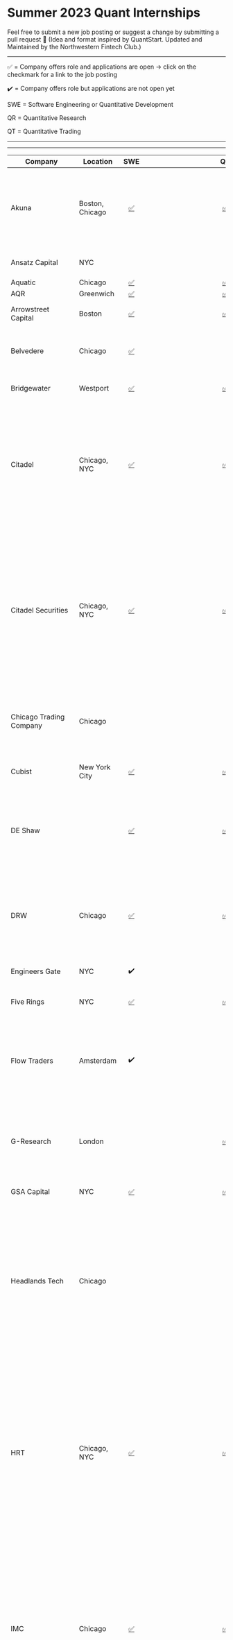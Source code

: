 # Summer 2023 Quant Internships

Feel free to submit a new job posting or suggest a change by submitting a pull request 🙏 
(Idea and format inspired by QuantStart. Updated and Maintained by the Northwestern Fintech Club.)

------

✅  = Company offers role and applications are open → click on the checkmark for a link to the job posting

✔️ =  Company offers role but applications are not open yet

SWE = Software Engineering or Quantitative Development

QR = Quantitative Research

QT = Quantitative Trading

------



------



| Company                 | Location                |                                                                         SWE                                                                         |                                                                         QR                                                                          |                                                                        QT                                                                         | Status                                                             | Notes                                                                                                                                                                                                                                                                                            |
|-------------------------|-------------------------|:---------------------------------------------------------------------------------------------------------------------------------------------------:|:---------------------------------------------------------------------------------------------------------------------------------------------------:|:-------------------------------------------------------------------------------------------------------------------------------------------------:|--------------------------------------------------------------------|--------------------------------------------------------------------------------------------------------------------------------------------------------------------------------------------------------------------------------------------------------------------------------------------------|
| Akuna                   | Boston, Chicago         |                                              [✅](https://akunacapital.com/job-details?gh_jid=4269930)                                               |                                              [✅](https://akunacapital.com/job-details?gh_jid=4217954)                                               |                                             [✅](https://akunacapital.com/job-details?gh_jid=4218021)                                              |                                                                    | Relatively Young, very focused on Options Market Making. Have a great Options 101 course.                                                                                                                                                                                                        |||||
| Ansatz Capital          | NYC                     |                                                                                                                                                     |                                                                                                                                                     |                                                                                                                                                   |                                                                    | Small, Prestigious, Pays well.                                                                                                                                                                                                                                                                   |
| Aquatic                 | Chicago                 |                                     [✅](https://boards.greenhouse.io/aquaticcapitalmanagement/jobs/6314153002)                                      |                                     [✅](https://boards.greenhouse.io/aquaticcapitalmanagement/jobs/6309879002)                                      |                                                                                                                                                   |                                                                    |                                                                                                                                                                                                                                                                                                  |
| AQR                     | Greenwich               |   [✅](https://careers.aqr.com/jobs/university-open-positions/greenwich-ct/2023-portfolio-implementation-summer-analyst/4350057?gh_jid=4350057#/)    | [✅](https://careers.aqr.com/jobs/university-open-positions/greenwich-ct/2023-trading-and-portfolio-finance-summer-analyst/4350064?gh_jid=4350064#/) | [✅](https://careers.aqr.com/jobs/university-open-positions/greenwich-ct/2023-trading-and-portfolio-finance-summer-analyst/4350064?gh_jid=4350064) |                                                                    |                                                                                                                                                                                                                                                                                                  |
| Arrowstreet Capital     | Boston                  |           [✅](https://arrowstreetcapital.wd5.myworkdayjobs.com/en-US/Arrowstreet/details/Quantitative-Developer-Intern--Summer-2023_R704)           |      [✅](https://arrowstreetcapital.wd5.myworkdayjobs.com/en-US/Arrowstreet/details/Investment-Processes-Associate-Intern---Summer-2023_R712)       |                                                                                                                                                   |                                                                    | #1 on Levels.FYI for 2022                                                                                                                                                                                                                                                                        |
| Belvedere               | Chicago                 |                                  [✅](https://jobs.lever.co/belvederetrading/5098c277-d2a6-41eb-ab9c-b80ded219154)                                   |                                                                                                                                                     |                                 [✅](https://jobs.lever.co/belvederetrading/eac56350-0f92-414d-8f22-2afbe57d3c61)                                  |                                                                    | Have QTA, Which is like combo intern. NO SPONSORSHIP                                                                                                                                                                                                                                             |
| Bridgewater             | Westport                |                                           [✅](https://boards.greenhouse.io/bridgewater89/jobs/5830071002)                                           |                                           [✅](https://boards.greenhouse.io/bridgewater89/jobs/6204813002)                                           |                                                                                                                                                   |                                                                    | Day Ralio's firm. Very unique culture.                                                                                                                                                                                                                                                           |
| Citadel                 | Chicago, NYC            |                                      [✅](https://www.citadel.com/careers/details/software-engineer-intern-us/)                                      |                                   [✅](https://www.citadel.com/careers/details/quantitative-researcher-intern-us/)                                   |                               [✅](https://www.citadelsecurities.com/careers/details/investment-trading-intern-us/)                                |                                                                    | The hedge fund side of Ken Griffin's Citadel. The quants are mostly on the Global Quantitative Strategies team (GQS). Citadel tends to be fairly school-selective.                                                                                                                               |
| Citadel Securities      | Chicago, NYC            |                                 [✅](https://www.citadelsecurities.com/careers/details/software-engineer-intern-us/)                                 |                              [✅](https://www.citadelsecurities.com/careers/details/quantitative-researcher-intern-us/)                              |                               [✅](https://www.citadelsecurities.com/careers/details/investment-trading-intern-us/)                                |                                                                    | The market making arm of Citadel. The general perception is that the culture tends to be better at Citadel Securities vs Citadel LLC. A good way to get into the interview pipeline is through Citadel's Data Open competition.                                                                  |
| Chicago Trading Company | Chicago                 |                                                                                                                                                     |                                                                                                                                                     |                                                                                                                                                   | Internships still open on Handshake. May be restricted to targets. |                                                                                                                                                                                                                                                                                                  |
| Cubist                  | New York City           |    [✅](https://careers.point72.com/CSJobDetail?jobName=summer-2023-quantitative-developer-internship&jobCode=CSS-0010069&retURL=/CSCareerSearch)    |    [✅](https://careers.point72.com/CSJobDetail?jobName=summer-2023-quantitative-research-internship&jobCode=CSS-0010068&retURL=/CSCareerSearch)     |                                                                                                                                                   |                                                                    | The quant arm of Steve Cohen's Point72 hedge fund.                                                                                                                                                                                                                                               |
| DE Shaw                 |                         |                                     [✅](https://www.deshaw.com/careers/software-developer-intern-new-york-4470)                                     |                                    [✅](https://www.deshaw.com/careers/quantitative-analyst-intern-new-york-4469)                                    |                                   [✅](https://www.deshaw.com/careers/proprietary-trading-intern-new-york-4451)                                    |                                                                    | Tends to be extremely school-selective, mostly recruiting from ivy leagues and similar.                                                                                                                                                                                                          |
| DRW                     | Chicago                 |                                       [✅](https://drw.com/work-at-drw/job/software-developer-intern-2302636/)                                       |                                     [✅](https://drw.com/work-at-drw/job/quantitative-research-intern-2301002/)                                      |                                 [✅](https://drw.com/work-at-drw/job/quantitative-trading-analyst-intern-2302675/)                                 |                                                                    | Perception is that DRWers tend to have a good WLB but teams are usually siloed. One of the first traditional firms that started going into crypto.                                                                                                                                               |
| Engineers Gate          | NYC                     |                                                                         ✔️                                                                          |                                                                                                                                                     |                                                                                                                                                   |                                                                    |                                                                                                                                                                                                                                                                                                  |
| Five Rings              | NYC                     |          [✅](https://fiverings.avature.net/careers/FolderDetail/New-York-New-York-United-States-Software-Developer-Intern-Summer-2023/595)          |       [✅](https://fiverings.avature.net/careers/FolderDetail/New-York-New-York-United-States-Quantitative-Researcher-Intern-Summer-2023/599)        |        [✅](https://fiverings.avature.net/careers/FolderDetail/New-York-New-York-United-States-Quantitative-Trading-Intern-Summer-2023/586)        |                                                                    | Founded by an ex-Jane-Street guy. Very school-selective.                                                                                                                                                                                                                                         |
| Flow Traders            | Amsterdam               |                                                                         ✔️                                                                          |                                                                                                                                                     |                             [✅](https://www.flowtraders.com/careers/jobs/trading/new-york/trading-intern-summer-2023)                             |                                                                    | Primary focus is on ETFs. Pay tends be lower than IMC and Optiver but the office is NYC instead of Chicago.                                                                                                                                                                                      |
| G-Research              | London                  |                                                                                                                                                     |                                  [✅](https://www.gresearch.co.uk/role/R1798-Internship-in-Quantitative-Research/)                                   |                                                                                                                                                   |                                                                    | Also hires people out of the US. Very focused on research with a lot of people working on cutting-edge Machine Learning.                                                                                                                                                                         |
| GSA Capital             | NYC                     |                                                  [✅](https://www.gsacapital.com/?section=careers)                                                   |                                                  [✅](https://www.gsacapital.com/?section=careers)                                                   |                                                                                                                                                   |                                                                    |                                                                                                                                                                                                                                                                                                  |
| Headlands Tech          | Chicago                 |                                                                                                                                                     |                                                                                                                                                     |                                                                                                                                                   |                                                                    | Founded by ex-Citadel people. Max Dama works here. Similarly to Ansatz, Aquatic, Headlands and Radix, a small firm that is willing to pay more than most competitors. Known to have a large focus on C++, both among QRs and SWEs.                                                               |
| HRT                     | Chicago, NYC            |                                   [✅](https://www.hudsonrivertrading.com/careers/job/?gh_jid=4455026&req_id=312)                                    |                                   [✅](https://www.hudsonrivertrading.com/careers/job/?gh_jid=3520408&req_id=128)                                    |                                                                                                                                                   | 📭 Applications are open and rolling!                              | The Algo Dev role at HRT is essentially Quantitative Research. HRT's culture seems to be pretty similar to JS and pay is similar too. HRT has a bigger focus on ML with their dedicated HRT AI Labs. HRT, JS and Two Sigma are also known to recruit QRs out of undergrad.                       |
| IMC                     | Chicago                 |                                [✅](https://careers.imc.com/us/en/job/REQ-01961/Software-Engineer-Intern-Summer-2023)                                |                                 [✅](https://careers.imc.com/us/en/job/REQ-01962/Quant-Research-Intern-Summer-2023)                                  |                                 [✅](https://careers.imc.com/us/en/job/REQ-01963/Quant-Trader-Intern-Summer-2023)                                  | 📭 Applications are open and rolling!                              | Word is that IMC has the chillest culture out of the three big dutch firms (IMC, Optiver, Flow Traders). Pay   tends to be in between Flow Traders and Optiver. Tends to be more focused on the quantitative side than Optiver and Flow. Has one of the highest intern salaries.                 |
| Jane Street             | NYC                     |                                        [✅](https://www.janestreet.com/join-jane-street/position/6213528002/)                                        |                                        [✅](https://www.janestreet.com/join-jane-street/position/6249103002/)                                        |                                       [✅](https://www.janestreet.com/join-jane-street/position/6301678002/)                                       |                                                                    | Founded by ex-SIG people. Tends to be more school-agnostic than other firms. Also offers a lot of first-round interviews. General perception of JS is that it has a very comfortable and quirky culture. Specializes in market making.                                                           |
| Jump                    | Chicago                 |                                          [✅](https://www.jumptrading.com/careers/4452653/?gh_jid=4452653)                                           |                                                                         ✔️                                                                          |                                                                                                                                                   |                                                                    | Fairly school-selective recruiting. Very engineering-focused with siloed teams.                                                                                                                                                                                                                  |
| Mako Trading            | London                  |                                                                                                                                                     |                                                                                                                                                     |                                                                                                                                                   |                                                                    |                                                                                                                                                                                                                                                                                                  |
| Marshall Wace           | NYC                     |                                        [✅](https://boards.greenhouse.io/mwinternshipprogram/jobs/6336000002)                                        |                                                                                                                                                     |                                                                                                                                                   |                                                                    |                                                                                                                                                                                                                                                                                                  |
| Maven Securities        | London                  |                                                                         ✔️                                                                          |                                                                                                                                                     |                                                                        ✔️                                                                         |                                                                    | Founded by ex-optiver traders.                                                                                                                                                                                                                                                                   |
| Millenium               | NYC                     |                                                                         ✔️                                                                          |                                                                                                                                                     |                                                                                                                                                   |                                                                    |                                                                                                                                                                                                                                                                                                  |
| Old Mission Capital     | Chicago, NYC            |                                                                                                                                                     |                                                                                                                                                     |                                                                                                                                                   |                                                                    |                                                                                                                                                                                                                                                                                                  |
| Optiver                 | Chicago                 |                                    [✅](https://optiver.com/working-at-optiver/career-opportunities/6254738002/)                                     |                                                                          ✔                                                                          |                                   [✅](https://optiver.com/working-at-optiver/career-opportunities/6173274002/)                                    |                                                                    | Tends to have the highest pay out of the three big dutch firms (IMC, Optiver, Flow Traders) due their marble bonus system. Larger focus on traders. Traders generally tend to earn considerably more than SWEs at the Dutch firms, especially over time. QR roles are open for graduate students |
| PDT                     | NYC                     |                                             [✅](https://boards.greenhouse.io/pdtpartners/jobs/4423823)                                              |                                                                         ✔️                                                                          |                                                                                                                                                   |                                                                    | Founded by Pete Muller, very collaborative and secretive culture similar to Rentech. Recruits college students for mainly SWE but some SWE/QR combo roles (dependent on team). Exclusively recruits PhD students for full-time QR roles.                                                         |
| Peak6                   | Chicago                 | [✅](https://careers.peak6.com/jobs/technology-management/chicago-il/software-engineering-internship-for-women-summer-2023/4449830?gh_jid=4449830#/) |                                                                                                                                                     |        [✅](https://careers.peak6.com/jobs/trading/chicago-il/trading-experience-for-women-summer-2023-internship/4450513?gh_jid=4450513#/)        |                                                                    | The internships are geared towards women. The new grad roles are open to everyone.                                                                                                                                                                                                               |
| QuantLab                | Houston                 |                                                                                                                                                     |                                                                                                                                                     |                                                                        ✔️                                                                         |                                                                    |                                                                                                                                                                                                                                                                                                  |
| Radix                   | Chicago                 |                                                      [✅](mailto:recruiting@radix-trading.com)                                                       |                                                                                                                                                     |                                                     [✅](mailto:recruiting@radix-trading.com)                                                      |                                                                    | Founded by ex-Citadel people. Radix calls SWEs Quantitative Technologists. They don't publicize internships but they do select a handful of interns every year. Just email your resume. Rumor is that they offer the highest internship salaries. Culture is likely most similar to Renaissance. |
| Renaissance             | Setauket- East Setauket |                                                                                                                                                     |                                                                                                                                                     |                                                                                                                                                   |                                                                    | The legendary OG quant fund (medallion). Good luck with this one. You can email your resume and they do sometimes interview normal SWEs but it's very unlikely you'll get an interview for any other role unless you're extra-extraordinary.                                                     |
| SIG                     | Bala Cynwyd             |                                                                         ✔️                                                                          |                                 [✅]  (https://careers.sig.com/job/6604/Quantitative-Research-Intern-Graduate-Hire)                                  |                                           [✅](https://careers.sig.com/job/6493/Trading-Intern-Chicago)                                            |                                                                    | Has a huge poker culture. Fairly chill culture but pay tends to be on the lower side.                                                                                                                                                                                                            |
| Squarepoint             | NYC                     |                                            [✅](https://www.squarepoint-capital.com/careers#/job/243853)                                             |                                                                                                                                                     |                                                                                                                                                   |                                                                    |                                                                                                                                                                                                                                                                                                  |
| TGS                     | Irvine                  |                                                                                                                                                     |                                                                                                                                                     |                                                                                                                                                   |                                                                    | Used to only recruit grad students but recently started recruiting undergrads as well.                                                                                                                                                                                                           |
| Tower Research          | NYC                     |                                      [✅](https://apply.workable.com/transmarket-operations-llc/j/CC96E0D021/)                                       |                                                                                                                                                     |                                        [✅](https://www.tower-research.com/open-positions/?gh_jid=4360111)                                         |                                                                    | Pretty traditional portfolio manager culture.                                                                                                                                                                                                                                                    |
| TransMarketGroup        | Chicago                 |         [✅]([https://www.squarepoint-capital.com/careers#/job/243853](https://apply.workable.com/transmarket-operations-llc/j/CC96E0D021/))         |                                                                         ✔️                                                                          |                                     [✅](https://apply.workable.com/transmarket-operations-llc/j/79695E0F85/)                                      |                                                                    |                                                                                                                                                                                                                                                                                                  |
| Two Sigma               | NYC                     |                                           [✅](https://careers.twosigma.com/careers/JobDetail?jobId=11002)                                           |            [✅](https://careers.twosigma.com/careers/JobDetail/New-York-New-York-United-States-Quantitative-Researcher-Internship/10972)             |                                                                                                                                                   |                                                                    | Founded by ex-DE-Shaw people. Collaborative and chill culture. The org is mostly composed of QRs and SWEs. More of a quant hedge fund, with a a smaller market making arm and a venture capital team.                                                                                            |
| Valkyrie Trading        | Chicago                 |                                 [✅](https://www.valkyrietrading.com/careers/software-engineer-intern-summer-2023/)                                  |                                 [✅](https://www.valkyrietrading.com/careers/derivatives-trader-intern-summer-2023/)                                 |                                [✅](https://www.valkyrietrading.com/careers/derivatives-trader-intern-summer-2023/)                                |                                                                    |                                                                                                                                                                                                                                                                                                  |
| Vatic Labs              | NYC                     |                                            [✅](http://www.vaticinvestments.com/careers/?gh_jid=2341264)                                             |                                            [✅](http://www.vaticinvestments.com/careers/?gh_jid=1751323)                                             |                                                                                                                                                   |                                                                    | Founded by ex-Jump people.                                                                                                                                                                                                                                                                       |
| Virtu                   | NYC, Austin             |                                               [✅](https://boards.greenhouse.io/virtu/jobs/5432329002)                                               |                                                                                                                                                     |                                              [✅](https://boards.greenhouse.io/virtu/jobs/5423142002)                                              |                                                                    |                                                                                                                                                                                                                                                                                                  |
| Voleon                  | Berkeley                |                                                                         ✔️                                                                          |                                                                         ✔️                                                                          |                                                                                                                                                   |                                                                    | Specializes in Machine Learning and recruits college students for SWE roles but primarily recruits PhD students for research roles.                                                                                                                                                              |
| Wolverine               | Chicago                 |                                        [✅](https://jobs.lever.co/wolve/4a6fd0be-6bb7-4bbb-9dd5-1416d6a5f5b7)                                        |                                                                                                                                                     |                                       [✅](https://jobs.lever.co/wolve/6f8e1f29-a4dc-42fd-b2c6-1232de477591)                                       |                                                                    |                                                                                                                                                                                                                                                                                                  |
| WorldQuant              | NYC                     |                                                                         ✔️                                                                          |                                                                                                                                                     |                                                                        ✔️                                                                         |                                                                    |                                                                                                                                                                                                                                                                                                  |
| XTX Market              | London                  |                                                                                                                                                     |                                                                                                                                                     |                                                                                                                                                   |                                                                    | Branched out of GSA capital.                                                                                                                                                                                                                                                                     |
